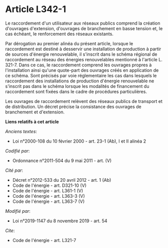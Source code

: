 # Article L342-1

Le raccordement d'un utilisateur aux réseaux publics comprend la création d'ouvrages d'extension, d'ouvrages de branchement
en basse tension et, le cas échéant, le renforcement des réseaux existants.

Par dérogation au premier alinéa du présent article, lorsque le raccordement est destiné à desservir une installation de
production à partir de sources d'énergie renouvelable, il s'inscrit dans le schéma régional de raccordement au réseau des
énergies renouvelables mentionné à l'article L. 321-7. Dans ce cas, le raccordement comprend les ouvrages propres à
l'installation ainsi qu'une quote-part des ouvrages créés en application de ce schéma. Sont précisés par voie réglementaire
les cas dans lesquels le raccordement des installations de production d'énergie renouvelable ne s'inscrit pas dans le schéma
lorsque les modalités de financement du raccordement sont fixées dans le cadre de procédures particulières.

Les ouvrages de raccordement relèvent des réseaux publics de transport et de distribution. Un décret précise la consistance
des ouvrages de branchement et d'extension.

**Liens relatifs à cet article**

_Anciens textes_:

  - Loi n°2000-108 du 10 février 2000 - art. 23-1 (Ab), I et II alinéa 2

_Codifié par_:

  - Ordonnance n°2011-504 du 9 mai 2011 - art. (V)

_Cité par_:

  - Décret n°2012-533 du 20 avril 2012 - art. 1 (Ab)
  - Code de l'énergie - art. D321-10 (V)
  - Code de l'énergie - art. L361-1 (V)
  - Code de l'énergie - art. L363-3 (V)
  - Code de l'énergie - art. L363-7 (V)

_Modifié par_:

  - Loi n°2019-1147 du 8 novembre 2019 - art. 54

_Cite_:

  - Code de l'énergie - art. L321-7
